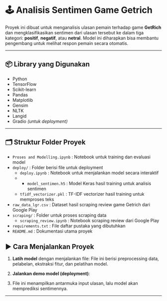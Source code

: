 # 🕹️ Analisis Sentimen Game Getrich

Proyek ini dibuat untuk menganalisis ulasan pemain terhadap game **GetRich** dan mengklasifikasikan sentimen dari ulasan tersebut ke dalam tiga kategori: **positif**, **negatif**, atau **netral**. Model ini diharapkan bisa membantu pengembang untuk melihat respon pemain secara otomatis.

---

## 📦 Library yang Digunakan

- Python  
- TensorFlow  
- Scikit-learn  
- Pandas  
- Matplotlib  
- Gensim  
- NLTK  
- Langid  
- Gradio *(untuk deployment)*

---

## 🗂️ Struktur Folder Proyek

- `Proses and Modelling.ipynb`   : Notebook untuk training dan evaluasi model  
- `deploy/`                        : Folder berisi file untuk deployment
  - `deploy.ipynb`                 : Notebook untuk menjalankan model secara interaktif
  - - `model_sentimen.h5`              : Model Keras hasil training untuk analisis sentimen  
  - `tfidf_vectorizer.pkl`           : TF-IDF vectorizer hasil training untuk memproses teks  
- `raw_data_lgr.csv`               : Dataset hasil scraping review game Getrich dari Google Play  
- `scraping/`                      : Folder untuk proses scraping data
  - `scraping_review.ipynb`        : Notebook scraping review dari Google Play  
- `requirements.txt`               : File daftar pustaka yang dibutuhkan  
- `README.md`                      : Dokumentasi utama proyek  


## ▶️ Cara Menjalankan Proyek

1. **Latih model** dengan menjalankan file:
File ini berisi preprocessing data, pelabelan, ekstraksi fitur, dan pelatihan model.

2. **Jalankan demo model (deployment)**:
3. File ini menampilkan antarmuka input ulasan, lalu model akan memprediksi sentimennya.

---
